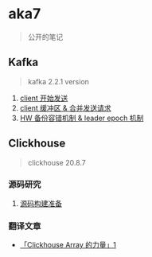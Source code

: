 # aka7

> 公开的笔记

## Kafka

> kafka 2.2.1 version

1. [client 开始发送](./kafka/producer-client-send.md)
2. [client 缓冲区 & 合并发送请求](./kafka/producer-accumulator.md)
3. [HW 备份容错机制 & leader epoch 机制](./kafka/hw-backup.md)

## Clickhouse

> clickhouse 20.8.7

### 源码研究

1. [源码构建准备](./clickhouse/build.md)

### 翻译文章

- [「Clickhouse Array 的力量」1](./clickhouse/clickhouse_array_1.1.md)
